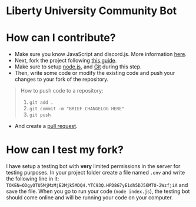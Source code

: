 # Liberty University Community Bot

# How can I contribute?

 - Make sure you know JavaScript and discord.js. More information [here](https://discord.com/channels/882719457963831377/882947607696121918/882951868295295006).
 - Next, fork the project following [this guide](https://docs.github.com/en/get-started/quickstart/fork-a-repo).
  - Make sure to setup [node.js](https://nodejs.org/en/), and [Git](https://git-scm.com/) during this step.
 - Then, write some code or modify the existing code and push your changes to your fork of the repository.

> How to push code to a repository:
> 1. `git add .`
> 2. `git commit -m "BRIEF CHANGELOG HERE"`
> 3. `git push`

 - And create a [pull request](https://docs.github.com/en/github/collaborating-with-pull-requests/proposing-changes-to-your-work-with-pull-requests/creating-a-pull-request).

# How can I test my fork?
I have setup a testing bot with **very** limited permissions in the server for testing purposes. In your project folder create a file named `.env` and write the following line in it: `TOKEN=ODgyOTU5MjMzMjE2Mjk5MDQ4.YTC93Q.HPD8G7yE1dh5DJ56MTO-2WzfjiA` and save the file. When you go to run your code (`node index.js`), the testing bot should come online and will be running your code on your computer.
